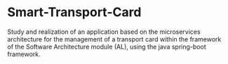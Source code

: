 # Smart-Transport-Card
Study and realization of an application based on the microservices architecture for the management of a transport card within the framework of the Software Architecture module (AL), using the java spring-boot framework.
